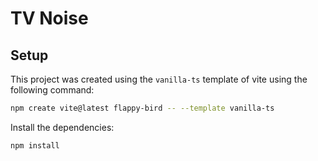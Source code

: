 # TV Noise

## Setup
This project was created using the `vanilla-ts` template of vite using the following command:
```bash
npm create vite@latest flappy-bird -- --template vanilla-ts
```

Install the dependencies:
```bash
npm install
```
